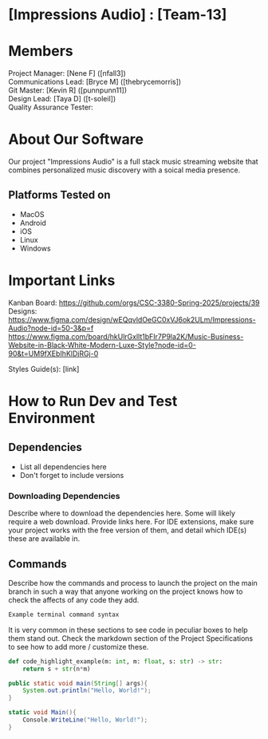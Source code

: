# [Impressions Audio] : [Team-13]
# Members
Project Manager: [Nene F] ([nfall3])\
Communications Lead: [Bryce M] ([thebrycemorris])\
Git Master: [Kevin R] ([punnpunn11])\
Design Lead: [Taya D] ([t-soleil])\
Quality Assurance Tester:


# About Our Software
Our project "Impressions Audio" is a full stack music streaming website that combines personalized music discovery with a soical media presence.


## Platforms Tested on
- MacOS
- Android
- iOS
- Linux
- Windows
# Important Links
Kanban Board: https://github.com/orgs/CSC-3380-Spring-2025/projects/39 \
Designs: https://www.figma.com/design/wEQqvldOeGC0xVJ6ok2ULm/Impressions-Audio?node-id=50-3&p=f 
https://www.figma.com/board/hkUlrGxllt1bFIr7P9la2K/Music-Business-Website-in-Black-White-Modern-Luxe-Style?node-id=0-90&t=UM9fXEbIhKlDjRGj-0 

Styles Guide(s): [link]

# How to Run Dev and Test Environment

## Dependencies
- List all dependencies here
- Don't forget to include versions
### Downloading Dependencies
Describe where to download the dependencies here. Some will likely require a web download. Provide links here. For IDE extensions, make sure your project works with the free version of them, and detail which IDE(s) these are available in. 

## Commands
Describe how the commands and process to launch the project on the main branch in such a way that anyone working on the project knows how to check the affects of any code they add.

```sh
Example terminal command syntax
```

It is very common in these sections to see code in peculiar boxes to help them stand out. Check the markdown section of the Project Specifications to see how to add more / customize these.

```python
def code_highlight_example(m: int, m: float, s: str) -> str:
	return s + str(n*m)
```

```java
public static void main(String[] args){
	System.out.println("Hello, World!");
}
```

```c#
static void Main(){
	Console.WriteLine("Hello, World!");
}
```
